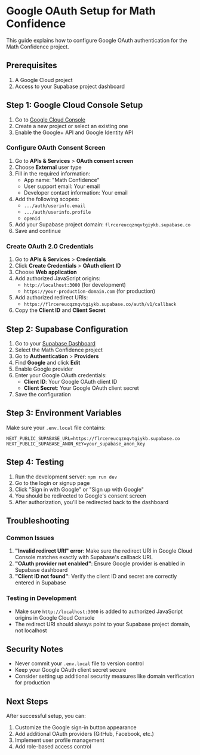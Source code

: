 # Google OAuth Setup for Math Confidence

This guide explains how to configure Google OAuth authentication for the Math Confidence project.

## Prerequisites

1. A Google Cloud project
2. Access to your Supabase project dashboard

## Step 1: Google Cloud Console Setup

1. Go to [Google Cloud Console](https://console.cloud.google.com/)
2. Create a new project or select an existing one
3. Enable the Google+ API and Google Identity API

### Configure OAuth Consent Screen

1. Go to **APIs & Services** > **OAuth consent screen**
2. Choose **External** user type
3. Fill in the required information:
   - App name: "Math Confidence"
   - User support email: Your email
   - Developer contact information: Your email
4. Add the following scopes:
   - `.../auth/userinfo.email`
   - `.../auth/userinfo.profile`
   - `openid`
5. Add your Supabase project domain: `flrcereucqznqvtgiykb.supabase.co`
6. Save and continue

### Create OAuth 2.0 Credentials

1. Go to **APIs & Services** > **Credentials**
2. Click **Create Credentials** > **OAuth client ID**
3. Choose **Web application**
4. Add authorized JavaScript origins:
   - `http://localhost:3000` (for development)
   - `https://your-production-domain.com` (for production)
5. Add authorized redirect URIs:
   - `https://flrcereucqznqvtgiykb.supabase.co/auth/v1/callback`
6. Copy the **Client ID** and **Client Secret**

## Step 2: Supabase Configuration

1. Go to your [Supabase Dashboard](https://supabase.com/dashboard)
2. Select the Math Confidence project
3. Go to **Authentication** > **Providers**
4. Find **Google** and click **Edit**
5. Enable Google provider
6. Enter your Google OAuth credentials:
   - **Client ID**: Your Google OAuth client ID
   - **Client Secret**: Your Google OAuth client secret
7. Save the configuration

## Step 3: Environment Variables

Make sure your `.env.local` file contains:

```env
NEXT_PUBLIC_SUPABASE_URL=https://flrcereucqznqvtgiykb.supabase.co
NEXT_PUBLIC_SUPABASE_ANON_KEY=your_supabase_anon_key
```

## Step 4: Testing

1. Run the development server: `npm run dev`
2. Go to the login or signup page
3. Click "Sign in with Google" or "Sign up with Google"
4. You should be redirected to Google's consent screen
5. After authorization, you'll be redirected back to the dashboard

## Troubleshooting

### Common Issues

1. **"Invalid redirect URI" error**: Make sure the redirect URI in Google Cloud Console matches exactly with Supabase's callback URL
2. **"OAuth provider not enabled"**: Ensure Google provider is enabled in Supabase dashboard
3. **"Client ID not found"**: Verify the client ID and secret are correctly entered in Supabase

### Testing in Development

- Make sure `http://localhost:3000` is added to authorized JavaScript origins in Google Cloud Console
- The redirect URI should always point to your Supabase project domain, not localhost

## Security Notes

- Never commit your `.env.local` file to version control
- Keep your Google OAuth client secret secure
- Consider setting up additional security measures like domain verification for production

## Next Steps

After successful setup, you can:

1. Customize the Google sign-in button appearance
2. Add additional OAuth providers (GitHub, Facebook, etc.)
3. Implement user profile management
4. Add role-based access control
